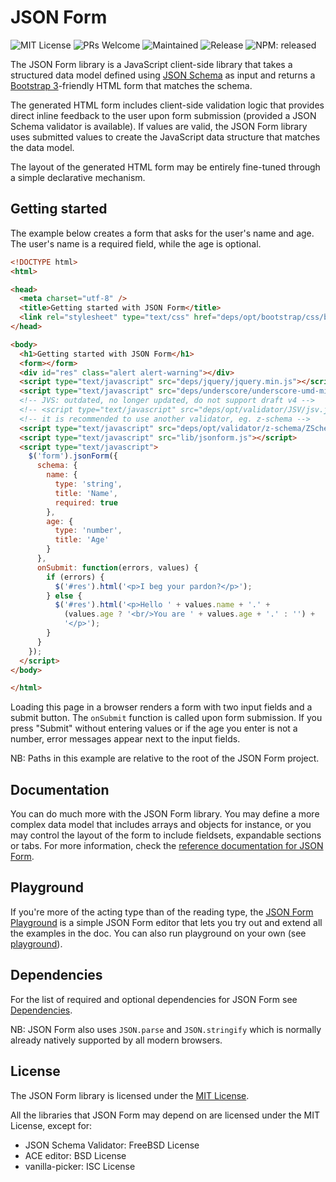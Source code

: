 JSON Form
=========

![MIT License](https://img.shields.io/badge/License-MIT-blue.svg?longCache=true)
![PRs Welcome](https://img.shields.io/badge/PRs-welcome-brightgreen.svg?longCache=true)
![Maintained](https://img.shields.io/badge/Maintained-yes-brightgreen.svg?longCache=true)
![Release](https://img.shields.io/github/release/jsonform/jsonform.svg)
![NPM: released](https://img.shields.io/npm/v/jsonform.svg)

The JSON Form library is a JavaScript client-side library that takes a
structured data model defined using [JSON Schema](http://json-schema.org/) as
input and returns a [Bootstrap 3](https://getbootstrap.com/docs/3.3/)-friendly
HTML form that matches the schema.

The generated HTML form includes client-side validation logic that provides direct inline feedback to the user upon form submission (provided a JSON Schema validator is available). If values are valid, the JSON Form library uses submitted values to create the JavaScript data structure that matches the data model.

The layout of the generated HTML form may be entirely fine-tuned through
a simple declarative mechanism.


Getting started
---------------

The example below creates a form that asks for the user's name and age. The user's name is a required field, while the age is optional.

```html
<!DOCTYPE html>
<html>

<head>
  <meta charset="utf-8" />
  <title>Getting started with JSON Form</title>
  <link rel="stylesheet" type="text/css" href="deps/opt/bootstrap/css/bootstrap.css" />
</head>

<body>
  <h1>Getting started with JSON Form</h1>
  <form></form>
  <div id="res" class="alert alert-warning"></div>
  <script type="text/javascript" src="deps/jquery/jquery.min.js"></script>
  <script type="text/javascript" src="deps/underscore/underscore-umd-min.js"></script>
  <!-- JVS: outdated, no longer updated, do not support draft v4 -->
  <!-- <script type="text/javascript" src="deps/opt/validator/JSV/jsv.js"></script> -->
  <!-- it is recommended to use another validator, eg. z-schema -->
  <script type="text/javascript" src="deps/opt/validator/z-schema/ZSchema-browser-min.js"></script>
  <script type="text/javascript" src="lib/jsonform.js"></script>
  <script type="text/javascript">
    $('form').jsonForm({
      schema: {
        name: {
          type: 'string',
          title: 'Name',
          required: true
        },
        age: {
          type: 'number',
          title: 'Age'
        }
      },
      onSubmit: function(errors, values) {
        if (errors) {
          $('#res').html('<p>I beg your pardon?</p>');
        } else {
          $('#res').html('<p>Hello ' + values.name + '.' +
            (values.age ? '<br/>You are ' + values.age + '.' : '') +
            '</p>');
        }
      }
    });
  </script>
</body>

</html>
```

Loading this page in a browser renders a form with two input fields and a submit button. The ```onSubmit``` function is called upon form submission. If you press "Submit" without entering values or if the age you enter is not a number, error messages appear next to the input fields.

NB: Paths in this example are relative to the root of the JSON Form project.


Documentation
-------------

You can do much more with the JSON Form library. You may define a more complex data model that includes arrays and objects for instance, or you may control the layout of the form to include fieldsets, expandable sections or tabs. For more information, check the [reference documentation for JSON Form](https://github.com/jsonform/jsonform/wiki).


Playground
----------

If you're more of the acting type than of the reading type, the [JSON Form Playground](https://jsonform.github.io/jsonform/playground/index.html) is a simple JSON Form editor that lets you try out and extend all the examples in the doc. You can also run playground on your own (see [playground](playground)).


Dependencies
------------

For the list of required and optional dependencies for JSON Form see [Dependencies](deps).

NB: JSON Form also uses ```JSON.parse``` and ```JSON.stringify``` which is normally already natively supported by all modern browsers.


License
-------

The JSON Form library is licensed under the [MIT License](LICENSE).

All the libraries that JSON Form may depend on are licensed under the MIT License, except for:
  - JSON Schema Validator: FreeBSD License
  - ACE editor: BSD License
  - vanilla-picker: ISC License
